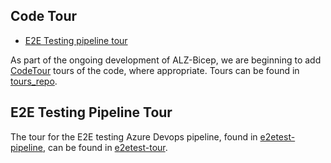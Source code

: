 <!-- markdownlint-disable -->
## Code Tour
<!-- markdownlint-restore -->

- [E2E Testing pipeline tour](#e2e-testing-pipeline-tour)


As part of the ongoing development of ALZ-Bicep, we are beginning to add [CodeTour](https://marketplace.visualstudio.com/items?itemName=vsls-contrib.codetour) tours of the code, where appropriate. Tours can be found in [tours_repo]. 


## E2E Testing Pipeline Tour

The tour for the E2E testing Azure Devops pipeline, found in [e2etest-pipeline], can be found in [e2etest-tour].



[tours_repo]:                                 https://github.com/Azure/ALZ-Bicep/.vscode/tours "Tours - Home"
[e2etest-pipeline]:                           https://github.com/Azure/ALZ-Bicep/tests/pipelines/bicep-build-to-validate.yml "E2E Test pipeline"
[e2etest-tour]:                               https://github.com/Azure/ALZ-Bicep/.vscode/tours/E2Etesttour.tour "E2E Test pipeline tour"
